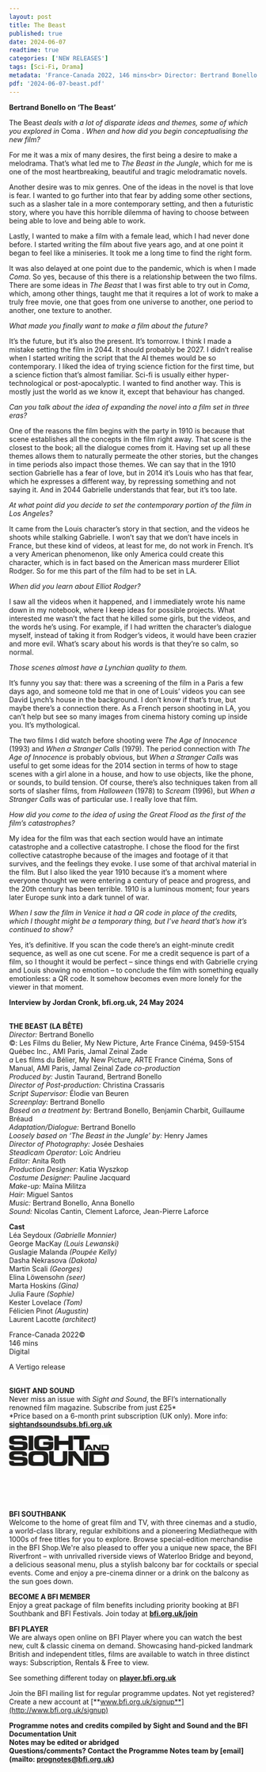 ```yaml
---
layout: post
title: The Beast
published: true
date: 2024-06-07
readtime: true
categories: ['NEW RELEASES']
tags: [Sci-Fi, Drama]
metadata: 'France-Canada 2022, 146 mins<br> Director: Bertrand Bonello'
pdf: '2024-06-07-beast.pdf'
---
```


**Bertrand Bonello on ‘The Beast’**

The Beast _deals with a lot of disparate ideas and themes, some of which you explored in_ Coma _. When and how did you begin conceptualising the new film?_

For me it was a mix of many desires, the first being a desire to make a melodrama. That’s what led me to _The Beast in the Jungle_, which for me is one of the most heartbreaking, beautiful and tragic melodramatic novels.

Another desire was to mix genres. One of the ideas in the novel is that love is fear. I wanted to go further into that fear by adding some other sections, such as a slasher tale in a more contemporary setting, and then a futuristic story, where you have this horrible dilemma of having to choose between being able to love and being able to work.

Lastly, I wanted to make a film with a female lead, which I had never done before. I started writing the film about five years ago, and at one point it began to feel like a miniseries. It took me a long time to find the right form.

It was also delayed at one point due to the pandemic, which is when I made _Coma_. So yes, because of this there is a relationship between the two films. There are some ideas in _The Beast_ that I was first able to try out in _Coma_, which, among other things, taught me that it requires a lot of work to make a truly free movie, one that goes from one universe to another, one period to another, one texture to another.

_What made you finally want to make a film about the future?_

It’s the future, but it’s also the present. It’s tomorrow. I think I made a mistake setting the film in 2044. It should probably be 2027. I didn’t realise when I started writing the script that the AI themes would be so contemporary. I liked the idea of trying science fiction for the first time, but a science fiction that’s almost familiar. Sci-fi is usually either hyper-technological or post-apocalyptic. I wanted to find another way. This is mostly just the world as we know it, except that behaviour has changed.

_Can you talk about the idea of expanding the novel into a film set in three eras?_

One of the reasons the film begins with the party in 1910 is because that scene establishes all the concepts in the film right away. That scene is the closest to the book; all the dialogue comes from it. Having set up all these themes allows them to naturally permeate the other stories, but the changes in time periods also impact those themes. We can say that in the 1910 section Gabrielle has a fear of love, but in 2014 it’s Louis who has that fear, which he expresses a different way, by repressing something and not saying it. And in 2044 Gabrielle understands that fear, but it’s too late.

_At what point did you decide to set the contemporary portion of the film in  Los Angeles?_

It came from the Louis character’s story in that section, and the videos he shoots while stalking Gabrielle. I won’t say that we don’t have incels in France, but these kind of videos, at least for me, do not work in French. It’s a very American phenomenon, like only America could create this character, which is in fact based on the American mass murderer Elliot Rodger. So for me this part of the film had to be set in LA.

_When did you learn about Elliot Rodger?_

I saw all the videos when it happened, and I immediately wrote his name down in my notebook, where I keep ideas for possible projects. What interested me wasn’t the fact that he killed some girls, but the videos, and the words he’s using. For example, if I had written the character’s dialogue myself, instead of taking it from Rodger’s videos, it would have been crazier and more evil. What’s scary about his words is that they’re so calm, so normal.

_Those scenes almost have a Lynchian quality to them._

It’s funny you say that: there was a screening of the film in a Paris a few days ago, and someone told me that in one of Louis’ videos you can see David Lynch’s house in the background. I don’t know if that’s true, but maybe there’s a connection there. As a French person shooting in LA, you can’t help but see so many images from cinema history coming up inside you. It’s mythological.

The two films I did watch before shooting were _The Age of Innocence_ (1993) and _When a Stranger Calls_ (1979). The period connection with _The Age of Innocence_ is probably obvious, but _When a Stranger Calls_ was useful to get some ideas for the 2014 section in terms of how to stage scenes with a girl alone in a house, and how to use objects, like the phone, or sounds, to build tension. Of course, there’s also techniques taken from all sorts of slasher films, from _Halloween_ (1978) to _Scream_ (1996), but _When a Stranger Calls_ was of particular use. I really love that film.

_How did you come to the idea of using the Great Flood as the first of the film’s catastrophes?_

My idea for the film was that each section would have an intimate catastrophe and a collective catastrophe. I chose the flood for the first collective catastrophe because of the images and footage of it that survives, and the feelings they evoke. I use some of that archival material in the film. But I also liked the year 1910 because it’s a moment where everyone thought we were entering a century of peace and progress, and the 20th century has been terrible. 1910 is a luminous moment; four years later Europe sunk into a dark tunnel of war.

_When I saw the film in Venice it had a QR code in place of the credits, which I thought might be a temporary thing, but I’ve heard that’s how it’s continued  to show?_

Yes, it’s definitive. If you scan the code there’s an eight-minute credit sequence, as well as one cut scene. For me a credit sequence is part of a film, so I thought it would be perfect – since things end with Gabrielle crying and Louis showing no emotion – to conclude the film with something equally emotionless: a QR code. It somehow becomes even more lonely for the viewer in that moment.

**Interview by Jordan Cronk, bfi.org.uk, 24 May 2024**
<br><br>

**THE BEAST (LA BÊTE)**<br>
_Director:_ Bertrand Bonello<br>
©: Les Films du Belier, My New Picture,  Arte France Cinéma, 9459-5154 Québec Inc.,  AMI Paris, Jamal Zeinal Zade<br>
_a_ Les films du Bélier, My New Picture,  ARTE France Cinéma, Sons of Manual, AMI Paris, Jamal Zeinal Zade _co-production_<br>
_Produced by:_ Justin Taurand, Bertrand Bonello<br>
_Director of Post-production:_ Christina Crassaris<br>
_Script Supervisor:_ Élodie van Beuren<br>
_Screenplay:_ Bertrand Bonello<br>
_Based on a treatment by:_ Bertrand Bonello, Benjamin Charbit, Guillaume Bréaud<br>
_Adaptation/Dialogue:_ Bertrand Bonello<br>
_Loosely based on ‘The Beast in the Jungle’ by:_ Henry James<br>
_Director of Photography:_ Josée Deshaies<br>
_Steadicam Operator:_ Loïc Andrieu<br>
_Editor:_ Anita Roth<br>
_Production Designer:_ Katia Wyszkop<br>
_Costume Designer:_ Pauline Jacquard<br>
_Make-up:_ Maïna Militza<br>
_Hair:_ Miguel Santos<br>
_Music:_ Bertrand Bonello, Anna Bonello<br>
_Sound:_ Nicolas Cantin, Clement Laforce,  Jean-Pierre Laforce<br>

**Cast**<br>
Léa Seydoux _(Gabrielle Monnier)_<br>
George MacKay _(Louis Lewanski)_<br>
Guslagie Malanda _(Poupée Kelly)_<br>
Dasha Nekrasova _(Dakota)_<br>
Martin Scali _(Georges)_<br>
Elina Löwensohn _(seer)_<br>
Marta Hoskins _(Gina)_<br>
Julia Faure _(Sophie)_<br>
Kester Lovelace _(Tom)_<br>
Félicien Pinot _(Augustin)_<br>
Laurent Lacotte _(architect)_<br>

France-Canada 2022©<br>
146 mins<br>
Digital<br>

A Vertigo release<br>
<br>

**SIGHT AND SOUND**<br>
Never miss an issue with _Sight and Sound_, the BFI’s internationally renowned film magazine. Subscribe from just £25*<br>
*Price based on a 6-month print subscription (UK only). More info: [**sightandsoundsubs.bfi.org.uk**](https://sightandsoundsubs.bfi.org.uk/subscribe)

<img style="float: left;" src="/img/sight-and-sound.jpg" width="40%" height="40%"><br><br><br><br><br><br><br><br>

**BFI SOUTHBANK**  
Welcome to the home of great film and TV, with three cinemas and a studio, a world-class library, regular exhibitions and a pioneering Mediatheque with 1000s of free titles for you to explore. Browse special-edition merchandise in the BFI Shop.We&#39;re also pleased to offer you a unique new space, the BFI Riverfront – with unrivalled riverside views of Waterloo Bridge and beyond, a delicious seasonal menu, plus a stylish balcony bar for cocktails or special events. Come and enjoy a pre-cinema dinner or a drink on the balcony as the sun goes down.  

**BECOME A BFI MEMBER**  
Enjoy a great package of film benefits including priority booking at BFI Southbank and BFI Festivals. Join today at [**bfi.org.uk/join**](http://www.bfi.org.uk/join)  

**BFI PLAYER**  
 We are always open online on BFI Player where you can watch the best new, cult &amp; classic cinema on demand. Showcasing hand-picked landmark British and independent titles, films are available to watch in three distinct ways: Subscription, Rentals &amp; Free to view.  

See something different today on [**player.bfi.org.uk**](https://player.bfi.org.uk)  

Join the BFI mailing list for regular programme updates. Not yet registered? Create a new account at [**www.bfi.org.uk/signup**](http://www.bfi.org.uk/signup)

**Programme notes and credits compiled by Sight and Sound and the BFI Documentation Unit  
Notes may be edited or abridged  
Questions/comments? Contact the Programme Notes team by [email](mailto: prognotes@bfi.org.uk)**

<!--stackedit_data:
eyJoaXN0b3J5IjpbMTEyNTM0NDY2M119
-->